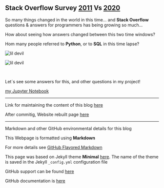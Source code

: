 ## Stack Overflow Survey [2011](https://stackoverflow.blog/2011/01/11/survey-says/?_ga=2.150969846.175672837.1626630581-112540995.1615731573) Vs [2020](https://insights.stackoverflow.com/survey/2020)

So many things changed in the world in this time... and **Stack Overflow** questions & answers for programmers has being growing so much...

How about seeing how answers changed between this two time windows?

Hom many people referred to **Python**, or to **SQL** in this time lapse?

![lil devil](https://github.com/epasseto/First-Udacity-Datascience-Blog/blob/gh-pages/Lildev.png)

![lil devil](https://github.com/epasseto/First-Udacity-Datascience-Blog/blob/gh-pages/Lildev.PNG)

<img src="https://github.com/epasseto/First-Udacity-Datascience-Blog/blob/gh-pages/lildev.png" class="img-responsive" alt="">

<img src="https://github.com/epasseto/First-Udacity-Datascience-Blog/blob/gh-pages/lildev.PNG" class="img-responsive" alt="">


Let´s see some answers for this, and other questions in my project!

[my Jupyter Notebook](https://github.com/epasseto/UdacityFirstProject)

---

Link for maintaining the content of this blog [here](https://github.com/epasseto/First-Udacity-Datascience-Blog/edit/gh-pages/index.md)

After commitig, Website rebuilt page [here](https://jekyllrb.com/)

---

Markdown and other GitHub environmental details for this blog

This Webpage is formatted using **Markdown**

For more details see [GitHub Flavored Markdown](https://guides.github.com/features/mastering-markdown/)

This page was based on Jekyll theme **Minimal** [here](https://github.com/epasseto/First-Udacity-Datascience-Blog/settings/pages). The name of the theme is saved in the Jekyll `_config.yml` configuration file

GitHub support can be found [here](https://support.github.com/contact)

GitHub documentation is [here](https://docs.github.com/categories/github-pages-basics/)
